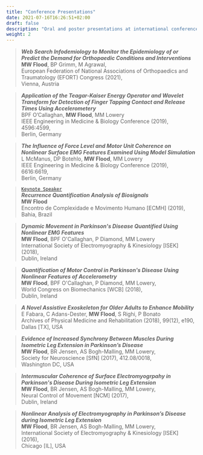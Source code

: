 ```yaml
---
title: "Conference Presentations"
date: 2021-07-16T16:26:51+02:00
draft: false
description: "Oral and poster presentations at international conferences."
weight: 2
---
```


> **_Web Search Infodemiology to Monitor the Epidemiology of or Predict the Demand for Orthopaedic Conditions and Interventions_**   
**MW Flood**, BP Grimm, M Agrawal,    
European Federation of National Associations of Orthopaedics and Traumatology (EFORT) Congress (2021),   
Vienna, Austria      
  
> **_Application of the Teagar-Kaiser Energy Operator and Wavelet Transform for Detection of Finger Tapping Contact and Release Times Using Accelerometery_**    
BPF O’Callaghan, **MW Flood**, MM Lowery      
IEEE Engineering in Medicine & Biology Conference (2019), 4596:4599,   
Berlin, Germany

> **_The Influence of Force Level and Motor Unit Coherence on Nonlinear Surface EMG Features Examined Using Model Simulation_**       
L McManus, DP Botehlo, **MW Flood**, MM Lowery          
IEEE Engineering in Medicine & Biology Conference (2019), 6616:6619,    
Berlin, Germany

> [`Keynote Speaker`](https://sites.google.com/view/ecomplexmove/palestrantes?authuser=0)   
**_Recurrence Quantification Analysis of Biosignals_**    
**MW Flood**           
Encontro de Complexidade e Movimento Humano [ECMH] (2019),    
Bahia, Brazil

> **_Dynamic Movement in Parkinson's Disease Quantified Using Nonlinear EMG Features_**    
**MW Flood**, BPF O'Callaghan, P Diamond, MM Lowery   
International Society of Electromyography & Kinesiology [ISEK] (2018),     
Dublin, Ireland

> **_Quantification of Motor Control in Parkinson's Disease Using Nonlinear Features of Accelerometry_**         
**MW Flood**, BPF O'Callaghan, P Diamond, MM Lowery,    
World Congress on Biomechanics [WCB] (2018),    
Dublin, Ireland

> **_A Novel Assistive Exoskeleton for Older Adults to Enhance Mobility_**          
E Fabara, C Adans-Dester, **MW Flood**, S Righi, P Bonato      
Archives of Physical Medicine and Rehabilitation (2018), 99(12), e190,    
Dallas [TX], USA

> **_Evidence of Increased Synchrony Between Muscles During Isometric Leg Extension in Parkinson’s Disease_**      
**MW Flood**, BR Jensen, AS Bogh-Malling, MM Lowery,    
Society for Neuroscience [SfN] (2017), 412.08/0018,    
Washington DC, USA

> **_Intermuscular Coherence of Surface Electromyogrpahy in Parkinson's Disease During Isometric Leg Extension_**            
**MW Flood**, BR Jensen, AS Bogh-Malling, MM Lowery,               
Neural Control of Movement [NCM] (2017),    
Dublin, Ireland

> **_Nonlinear Analysis of Electromyography in Parkinson’s Disease during Isometric Leg Extension_**               
**MW Flood**, BR Jensen, AS Bogh-Malling, MM Lowery,       
International Society of Electromyography & Kinesiology [ISEK] (2016),    
Chicago [IL], USA




